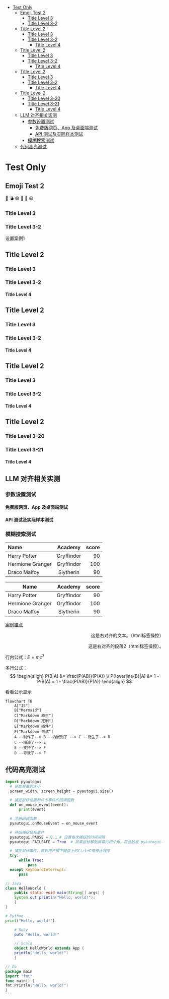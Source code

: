 - [Test Only](#test-only)
  - [Emoji Test 2](#emoji-test-2)
    - [Title Level 3](#title-level-3)
    - [Title Level 3-2](#title-level-3-2)
  - [Title Level 2](#title-level-2)
    - [Title Level 3](#title-level-3-1)
    - [Title Level 3-2](#title-level-3-2-1)
      - [Title Level 4](#title-level-4)
  - [Title Level 2](#title-level-2-1)
    - [Title Level 3](#title-level-3-2)
    - [Title Level 3-2](#title-level-3-2-2)
      - [Title Level 4](#title-level-4-1)
  - [Title Level 2](#title-level-2-2)
    - [Title Level 3](#title-level-3-3)
    - [Title Level 3-2](#title-level-3-2-3)
      - [Title Level 4](#title-level-4-2)
  - [Title Level 2](#title-level-2-3)
    - [Title Level 3-20](#title-level-3-20)
    - [Title Level 3-21](#title-level-3-21)
      - [Title Level 4](#title-level-4-3)
  - [LLM 对齐相关实测](#llm-对齐相关实测)
    - [参数设置测试](#参数设置测试)
      - [免费版网页、App 及桌面端测试](#免费版网页app-及桌面端测试)
      - [API 测试及实际样本测试](#api-测试及实际样本测试)
    - [模糊搜索测试](#模糊搜索测试)
  - [代码高亮测试](#代码高亮测试)


# Test Only


## Emoji Test 2
:pill:
:bomb:
😄
:watermelon:
:bricks: &#128515;

### Title Level 3
### Title Level 3-2


<a id="innerlink1">设置案例1</a>

## Title Level 2
### Title Level 3
### Title Level 3-2


#### Title Level 4


## Title Level 2
### Title Level 3
### Title Level 3-2

#### Title Level 4
## Title Level 2
### Title Level 3
### Title Level 3-2

#### Title Level 4
## Title Level 2
### Title Level 3-20
### Title Level 3-21

#### Title Level 4
## LLM 对齐相关实测

### 参数设置测试

#### 免费版网页、App 及桌面端测试

#### API 测试及实际样本测试

### 模糊搜索测试

Name | Academy | score
:- | :-: | -:
Harry Potter | Gryffindor| 90
Hermione Granger | Gryffindor | 100
Draco Malfoy | Slytherin | 90


| Name | Academy | score |
| - | :-: | -: |
| Harry Potter | Gryffindor| 90 |
| Hermione Granger | Gryffindor | 100 |
| Draco Malfoy | Slytherin | 90 |

[案例锚点](#innerlink1)

<div style="text-align: right;">
这是右对齐的文本。（html标签操控）
</div>

<p style="text-align: right;">这是右对齐的段落2（html标签操控）。</p>


行内公式：$E=mc^2$ 

多行公式：
$$ \begin{align}
P(B|A) &= \frac{P(AB)}{P(A)} \\
P(\overline{B}|A) &= 1 - P(B|A) = 1 - \frac{P(AB)}{P(A)}
\end{align} $$



看看公示显示

```mermaid
flowchart TB
    A["JS"]
    B["Mermaid"]
    C["Markdown 原生"]
    D["Markdown 定制"]
    E["Markdown 插件"]
    F["Markdown 测试"]
    A --制作了--> B --内嵌到了 --> C --衍生了--> D
    C --描述了--> E
    E --支持了--> F
    D --导致了--> F
```

## 代码高亮测试

```python
import pyautogui
  # 获取屏幕的大小
  screen_width, screen_height = pyautogui.size()

  # 捕捉鼠标位置和点击事件的回调函数
  def on_mouse_event(event):
      print(event)

  # 注册回调函数
  pyautogui.onMouseEvent = on_mouse_event

  # 开始捕捉鼠标事件
  pyautogui.PAUSE = 0.1 # 设置每次捕捉的时间间隔
  pyautogui.FAILSAFE = True  # 如果鼠标移到屏幕的四个角，将会触发 pyautogui.FailSafeException 异常，可进行异常处理

  # 捕捉鼠标事件，直到用户按下键盘上的Ctrl+C来停止程序
  try:
      while True:
          pass
  except KeyboardInterrupt:
      pass
```

```java
// Java
class HelloWorld {
    public static void main(String[] args) {
    System.out.println("Hello, world!");
    }
}
```


```python
# Python
print("Hello, world!")
```


```ruby
    # Ruby
    puts "Hello, world!"
```


```scala
    // Scala
    object HelloWorld extends App {
    println("Hello, world!")
    }
```


```go
// Go
package main
import "fmt"
func main() {
fmt.Println("Hello, world!")
}
​```
